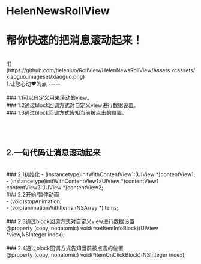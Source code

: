 # HelenNewsRollView
帮你快速的把消息滚动起来！
=====
<br>
![](https://github.com/helenluo/RollView/HelenNewsRollView/Assets.xcassets/xiaoguo.imageset/xiaoguo.png)
<br>
1.让您心动❤️的点
-----
<br><br>
### 1.1可以自定义用来滚动的view。<br /> 
### 1.2通过block回调方式对自定义view进行数据设置。<br />
### 1.3通过block回调方式告知当前被点击的位置。<br />

<br><br>
2.一句代码让消息滚动起来
------
<br>
### 2.1初始化
- (instancetype)initWithContentView1:(UIView *)contentView1;
- (instancetype)initWithContentView1:(UIView *)contentView1 contentView2:(UIView *)contentView2;
<br>
### 2.2开始/暂停动画
<br>
- (void)stopAnimation;
<br>
- (void)animationWithItems:(NSArray *)items;
<br><br>
### 2.3通过block回调方式对自定义view进行数据设置
<br>
@property (copy, nonatomic) void(^setItemInfoBlock)(UIView *view,NSInteger index);
<br><br>
### 2.4通过block回调方式告知当前被点击的位置
<br>
@property (copy, nonatomic) void(^itemOnClickBlock)(NSInteger index); 
